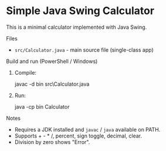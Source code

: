 # Simple Java Swing Calculator

This is a minimal calculator implemented with Java Swing.

Files
- `src/Calculator.java` - main source file (single-class app)

Build and run (PowerShell / Windows)

1. Compile:

   javac -d bin src\Calculator.java

2. Run:

   java -cp bin Calculator

Notes
- Requires a JDK installed and `javac` / `java` available on PATH.
- Supports + - * /, percent, sign toggle, decimal, clear.
- Division by zero shows "Error".
